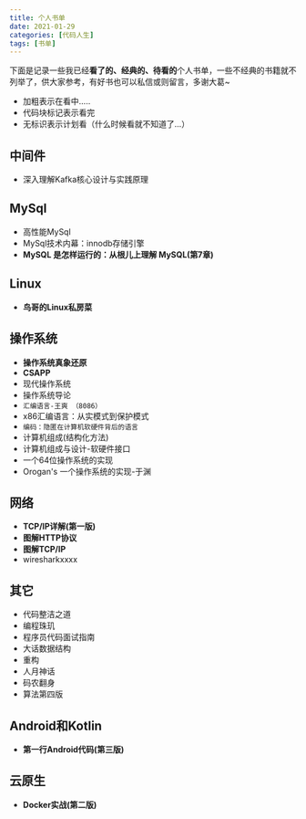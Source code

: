 ```yaml
---
title: 个人书单
date: 2021-01-29
categories: [代码人生]
tags: [书单]
---
```


下面是记录一些我已经**看了的、经典的、待看的**个人书单，一些不经典的书籍就不列举了，供大家参考，有好书也可以私信或则留言，多谢大葛~

- 加粗表示在看中.....
- 代码块标记表示看完
- 无标识表示计划看（什么时候看就不知道了...）

## 中间件

- 深入理解Kafka核心设计与实践原理

## MySql

- 高性能MySql
- MySql技术内幕：innodb存储引擎
- **MySQL 是怎样运行的：从根儿上理解 MySQL(第7章)**

## Linux

- **鸟哥的Linux私房菜**

## 操作系统

- **操作系统真象还原**
- **CSAPP**
- 现代操作系统
- 操作系统导论
- `汇编语言-王爽 （8086）`
- x86汇编语言：从实模式到保护模式
- `编码：隐匿在计算机软硬件背后的语言`
- 计算机组成(结构化方法)
- 计算机组成与设计-软硬件接口
- 一个64位操作系统的实现
- Orogan's 一个操作系统的实现-于渊

## 网络

- **TCP/IP详解(第一版)**
- **图解HTTP协议**
- **图解TCP/IP**
- wiresharkxxxx

## 其它

- 代码整洁之道
- 编程珠玑
- 程序员代码面试指南
- 大话数据结构
- 重构
- 人月神话
- 码农翻身
- 算法第四版

## Android和Kotlin

- **第一行Android代码(第三版)**

## 云原生

- **Docker实战(第二版)**
